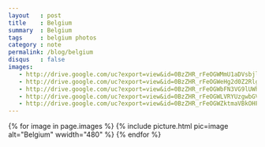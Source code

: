 ```yaml
---
layout   : post
title    : Belgium
summary  : Belgium
tags     : belgium photos
category : note
permalink: /blog/belgium
disqus   : false
images:
   - http://drive.google.com/uc?export=view&id=0BzZHR_rFeOGWMmU1aDVsbjllS2M
   - http://drive.google.com/uc?export=view&id=0BzZHR_rFeOGWeHg2d0Z2Rlg2TTA
   - http://drive.google.com/uc?export=view&id=0BzZHR_rFeOGWbFN3VG9lUWhHUEE
   - http://drive.google.com/uc?export=view&id=0BzZHR_rFeOGWLVRYUzgwbGVFeDQ
   - http://drive.google.com/uc?export=view&id=0BzZHR_rFeOGWZktmaVBkOHFCVEk
---
```


{% for image in page.images %}
  {% include picture.html pic=image alt="Belgium" wwidth="480" %}
{% endfor %}